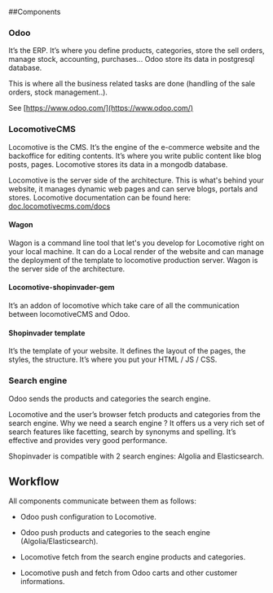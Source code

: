 ##Components


### Odoo

It’s the ERP. It’s where you define products, categories, store the sell orders, manage stock, accounting, purchases…
Odoo store its data in postgresql database.

This is where all the business related tasks are done (handling of the sale orders, 
stock management..).

See [https://www.odoo.com/](https://www.odoo.com/)



### LocomotiveCMS

Locomotive is the CMS. It’s the engine of the e-commerce website and the backoffice for editing contents. 
It’s where you write public content like blog posts, pages. Locomotive stores its data in a mongodb database.

Locomotive is the server side of the architecture. This is what's behind your website, it manages dynamic web pages and can serve 
blogs, portals and stores.
Locomotive documentation can be found here: [doc.locomotivecms.com/docs](https://doc.locomotivecms.com/docs)


#### Wagon

Wagon is a command line tool that let's you develop for Locomotive right on your local machine.
It can do a Local render of the website and can manage the deployment of the template to locomotive production server.
Wagon is the server side of the architecture.


#### Locomotive-shopinvader-gem

It’s an addon of locomotive which take care of all the communication between locomotiveCMS and Odoo.


#### Shopinvader template

It’s the template of your website. It defines the layout of the pages, the styles, the structure. 
It’s where you put your HTML / JS / CSS.


### Search engine

Odoo sends the products and categories the search engine.

Locomotive and the user’s browser fetch products and categories from the search engine.
Why we need a search engine ? It offers us a very rich set of search features like facetting, search by synonyms and spelling. It’s effective and provides very good performance.

Shopinvader is compatible with 2 search engines: Algolia and Elasticsearch.

## Workflow

All components communicate between them as follows:


- Odoo push configuration to Locomotive.

- Odoo push products and categories to the seach engine (Algolia/Elasticsearch).

- Locomotive fetch from the search engine products and categories.

- Locomotive push and fetch from Odoo carts and other customer informations.
